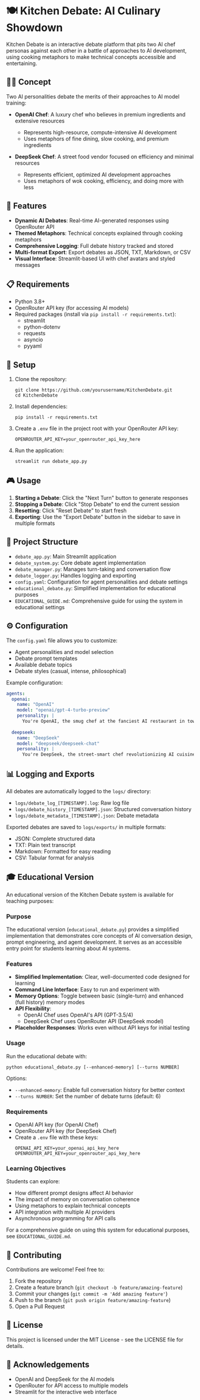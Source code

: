 # 🍽️ Kitchen Debate: AI Culinary Showdown

Kitchen Debate is an interactive debate platform that pits two AI chef personas against each other in a battle of approaches to AI development, using cooking metaphors to make technical concepts accessible and entertaining.

## 👨‍🍳 Concept

Two AI personalities debate the merits of their approaches to AI model training:

- **OpenAI Chef**: A luxury chef who believes in premium ingredients and extensive resources
  - Represents high-resource, compute-intensive AI development
  - Uses metaphors of fine dining, slow cooking, and premium ingredients
  
- **DeepSeek Chef**: A street food vendor focused on efficiency and minimal resources
  - Represents efficient, optimized AI development approaches
  - Uses metaphors of wok cooking, efficiency, and doing more with less

## 🚀 Features

- **Dynamic AI Debates**: Real-time AI-generated responses using OpenRouter API
- **Themed Metaphors**: Technical concepts explained through cooking metaphors
- **Comprehensive Logging**: Full debate history tracked and stored
- **Multi-format Export**: Export debates as JSON, TXT, Markdown, or CSV
- **Visual Interface**: Streamlit-based UI with chef avatars and styled messages

## 📋 Requirements

- Python 3.8+
- OpenRouter API key (for accessing AI models)
- Required packages (install via `pip install -r requirements.txt`):
  - streamlit
  - python-dotenv
  - requests
  - asyncio
  - pyyaml

## 🔧 Setup

1. Clone the repository:
   ```
   git clone https://github.com/yourusername/KitchenDebate.git
   cd KitchenDebate
   ```

2. Install dependencies:
   ```
   pip install -r requirements.txt
   ```

3. Create a `.env` file in the project root with your OpenRouter API key:
   ```
   OPENROUTER_API_KEY=your_openrouter_api_key_here
   ```

4. Run the application:
   ```
   streamlit run debate_app.py
   ```

## 🎮 Usage

1. **Starting a Debate**: Click the "Next Turn" button to generate responses
2. **Stopping a Debate**: Click "Stop Debate" to end the current session
3. **Resetting**: Click "Reset Debate" to start fresh
4. **Exporting**: Use the "Export Debate" button in the sidebar to save in multiple formats

## 🧩 Project Structure

- `debate_app.py`: Main Streamlit application
- `debate_system.py`: Core debate agent implementation
- `debate_manager.py`: Manages turn-taking and conversation flow
- `debate_logger.py`: Handles logging and exporting
- `config.yaml`: Configuration for agent personalities and debate settings
- `educational_debate.py`: Simplified implementation for educational purposes
- `EDUCATIONAL_GUIDE.md`: Comprehensive guide for using the system in educational settings

## ⚙️ Configuration

The `config.yaml` file allows you to customize:

- Agent personalities and model selection
- Debate prompt templates
- Available debate topics
- Debate styles (casual, intense, philosophical)

Example configuration:

```yaml
agents:
  openai:
    name: "OpenAI"
    model: "openai/gpt-4-turbo-preview"
    personality: |
      You're OpenAI, the smug chef at the fanciest AI restaurant in town...
      
  deepseek:
    name: "DeepSeek"
    model: "deepseek/deepseek-chat"
    personality: |
      You're DeepSeek, the street-smart chef revolutionizing AI cuisine...
```

## 📊 Logging and Exports

All debates are automatically logged to the `logs/` directory:

- `logs/debate_log_[TIMESTAMP].log`: Raw log file
- `logs/debate_history_[TIMESTAMP].json`: Structured conversation history
- `logs/debate_metadata_[TIMESTAMP].json`: Debate metadata

Exported debates are saved to `logs/exports/` in multiple formats:
- JSON: Complete structured data
- TXT: Plain text transcript
- Markdown: Formatted for easy reading
- CSV: Tabular format for analysis

## 🎓 Educational Version

An educational version of the Kitchen Debate system is available for teaching purposes:

### Purpose
The educational version (`educational_debate.py`) provides a simplified implementation that demonstrates core concepts of AI conversation design, prompt engineering, and agent development. It serves as an accessible entry point for students learning about AI systems.

### Features
- **Simplified Implementation**: Clear, well-documented code designed for learning
- **Command Line Interface**: Easy to run and experiment with
- **Memory Options**: Toggle between basic (single-turn) and enhanced (full history) memory modes
- **API Flexibility**: 
  - OpenAI Chef uses OpenAI's API (GPT-3.5/4)
  - DeepSeek Chef uses OpenRouter API (DeepSeek model)
- **Placeholder Responses**: Works even without API keys for initial testing

### Usage
Run the educational debate with:
```
python educational_debate.py [--enhanced-memory] [--turns NUMBER]
```

Options:
- `--enhanced-memory`: Enable full conversation history for better context
- `--turns NUMBER`: Set the number of debate turns (default: 6)

### Requirements
- OpenAI API key (for OpenAI Chef)
- OpenRouter API key (for DeepSeek Chef)
- Create a `.env` file with these keys:
  ```
  OPENAI_API_KEY=your_openai_api_key_here
  OPENROUTER_API_KEY=your_openrouter_api_key_here
  ```

### Learning Objectives
Students can explore:
- How different prompt designs affect AI behavior
- The impact of memory on conversation coherence
- Using metaphors to explain technical concepts
- API integration with multiple AI providers
- Asynchronous programming for API calls

For a comprehensive guide on using this system for educational purposes, see `EDUCATIONAL_GUIDE.md`.

## 🤝 Contributing

Contributions are welcome! Feel free to:

1. Fork the repository
2. Create a feature branch (`git checkout -b feature/amazing-feature`)
3. Commit your changes (`git commit -m 'Add amazing feature'`)
4. Push to the branch (`git push origin feature/amazing-feature`)
5. Open a Pull Request

## 📜 License

This project is licensed under the MIT License - see the LICENSE file for details.

## 🙏 Acknowledgements

- OpenAI and DeepSeek for the AI models
- OpenRouter for API access to multiple models
- Streamlit for the interactive web interface 